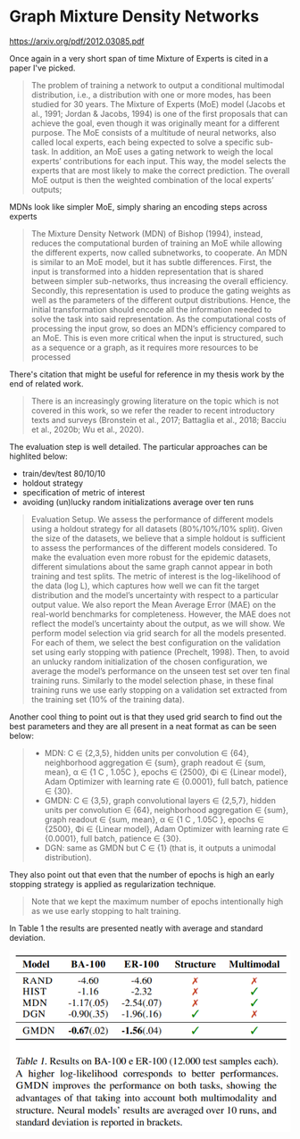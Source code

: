 # Graph Mixture Density Networks

https://arxiv.org/pdf/2012.03085.pdf

Once again in a very short span of time Mixture of Experts is cited in a paper I've picked.

> The problem of training a network to output a conditional
multimodal distribution, i.e., a distribution with one or more
modes, has been studied for 30 years. The Mixture of
Experts (MoE) model (Jacobs et al., 1991; Jordan & Jacobs, 1994) is one of the first proposals that can achieve the goal,
even though it was originally meant for a different purpose.
The MoE consists of a multitude of neural networks, also
called local experts, each being expected to solve a specific
sub-task. In addition, an MoE uses a gating network to
weigh the local experts’ contributions for each input. This
way, the model selects the experts that are most likely to
make the correct prediction. The overall MoE output is then
the weighted combination of the local experts’ outputs;

MDNs look like simpler MoE, simply sharing an encoding steps across experts

>The Mixture Density Network (MDN) of Bishop (1994),
instead, reduces the computational burden of training an
MoE while allowing the different experts, now called subnetworks, to cooperate. An MDN is similar to an MoE
model, but it has subtle differences. First, the input is transformed into a hidden representation that is shared between
simpler sub-networks, thus increasing the overall efficiency.
Secondly, this representation is used to produce the gating
weights as well as the parameters of the different output
distributions. Hence, the initial transformation should encode all the information needed to solve the task into said
representation. As the computational costs of processing the
input grow, so does an MDN’s efficiency compared to an
MoE. This is even more critical when the input is structured,
such as a sequence or a graph, as it requires more resources
to be processed


There's citation that might be useful for reference in my thesis work by the end of related work.
> There is an increasingly
growing literature on the topic which is not covered in this
work, so we refer the reader to recent introductory texts
and surveys (Bronstein et al., 2017; Battaglia et al., 2018;
Bacciu et al., 2020b; Wu et al., 2020).


The evaluation step is well detailed. The particular approaches can be highlited below:

* train/dev/test 80/10/10
* holdout strategy
* specification of metric of interest
* avoiding (un)lucky random initializations average over ten runs

> Evaluation Setup. We assess the performance of different models using a holdout strategy for all datasets
(80%/10%/10% split). Given the size of the datasets, we
believe that a simple holdout is sufficient to assess the performances of the different models considered. To make
the evaluation even more robust for the epidemic datasets,
different simulations about the same graph cannot appear
in both training and test splits. The metric of interest is the
log-likelihood of the data (log L), which captures how well
we can fit the target distribution and the model’s uncertainty
with respect to a particular output value. We also report the
Mean Average Error (MAE) on the real-world benchmarks
for completeness. However, the MAE does not reflect the
model’s uncertainty about the output, as we will show.
We perform model selection via grid search for all the models presented. For each of them, we select the best configuration on the validation set using early stopping with patience
(Prechelt, 1998). Then, to avoid an unlucky random initialization of the chosen configuration, we average the model’s
performance on the unseen test set over ten final training
runs. Similarly to the model selection phase, in these final training runs we use early stopping on a validation set
extracted from the training set (10% of the training data).


Another cool thing to point out is that they used grid search to find out the best parameters and they are all present in a neat format as can be seen below:

> * MDN: C ∈ {2,3,5}, hidden units per convolution ∈
{64}, neighborhood aggregation ∈ {sum}, graph readout ∈ {sum, mean}, α ∈ {1
C , 1.05C }, epochs ∈
{2500}, Φi ∈ {Linear model}, Adam Optimizer with
learning rate ∈ {0.0001}, full batch, patience ∈ {30}.
> * GMDN: C ∈ {3,5}, graph convolutional layers ∈
{2,5,7}, hidden units per convolution ∈ {64}, neighborhood aggregation ∈ {sum}, graph readout ∈ {sum,
mean}, α ∈ {1
C , 1.05C }, epochs ∈ {2500}, Φi ∈
{Linear model}, Adam Optimizer with learning rate ∈
{0.0001}, full batch, patience ∈ {30}.
> * DGN: same as GMDN but C ∈ {1} (that is, it outputs
a unimodal distribution).

They also point out that even that the number of epochs is high an early stopping strategy is applied as regularization technique.

> Note that we kept the maximum number of epochs intentionally high as we use early stopping to halt training.

In Table 1 the results are presented neatly with average and standard deviation.

![](../assets/2021-08-04-18-59-04.png)